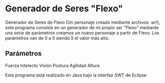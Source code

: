# Generador de Seres "Flexo"
Generador de Seres de Flexo (Un personaje creado mediante archivos .wrl), este programa consiste en un generador de mi propio ser "Flexo"
mediante una serie de parámetros creamos un nuevo personaje a partir de Flexo. Los parámetros van de 0 a 5 siendo 5 el valor más
alto.

Parámetros
----------------------------
  Fuerza
  Intelecto
  Visión
  Postura
  Agilidad
  Altura
  
Este programa está realizado en Java bajo la interfaz SWT de Eclipse
